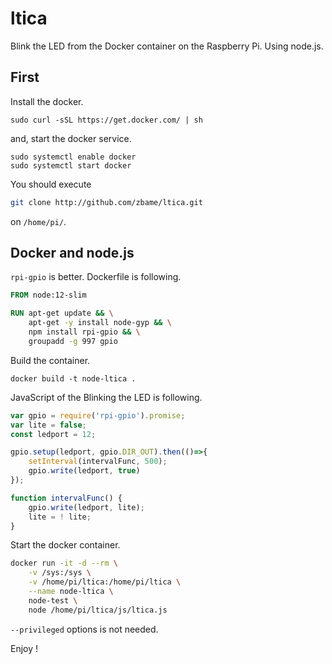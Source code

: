 # ltica

Blink the LED from the Docker container on the Raspberry Pi. Using node.js.

## First

Install the docker.

```
sudo curl -sSL https://get.docker.com/ | sh
```

and, start the docker service.

```
sudo systemctl enable docker
sudo systemctl start docker
```

You should execute 

```sh
git clone http://github.com/zbame/ltica.git
```

 on `/home/pi/`.

## Docker and node.js

`rpi-gpio` is better. Dockerfile is following.

```dockerfile
FROM node:12-slim

RUN apt-get update && \
    apt-get -y install node-gyp && \
    npm install rpi-gpio && \
    groupadd -g 997 gpio
```

Build the container.

```
docker build -t node-ltica .
```

JavaScript of the Blinking the LED is following.

```javascript
var gpio = require('rpi-gpio').promise;
var lite = false;
const ledport = 12;

gpio.setup(ledport, gpio.DIR_OUT).then(()=>{
    setInterval(intervalFunc, 500);
    gpio.write(ledport, true)
});

function intervalFunc() {
    gpio.write(ledport, lite);
    lite = ! lite;
}
```

Start the docker container.

```sh
docker run -it -d --rm \
    -v /sys:/sys \
    -v /home/pi/ltica:/home/pi/ltica \
    --name node-ltica \
    node-test \
    node /home/pi/ltica/js/ltica.js
```

`--privileged` options is not needed.

Enjoy !